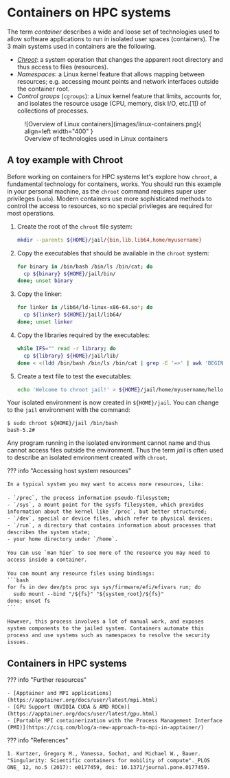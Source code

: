 # Containers on HPC systems

The term _container_ describes a wide and loose set of technologies used to allow software applications to run in isolated user spaces (containers). The 3 main systems used in containers are the following.

- [_Chroot_](https://en.wikipedia.org/wiki/Chroot): a system operation that changes the apparent root directory and thus access to files (resources).
- _Namespaces_: a Linux kernel feature that allows mapping between resources; e.g. accessing mount points and network interfaces outside the container root.
- _Control groups_ (`cgroups`): a Linux kernel feature that limits, accounts for, and isolates the resource usage (CPU, memory, disk I/O, etc.[1]) of collections of processes.

<figure markdown="span">
  ![Overview of Linux containers](images/linux-containers.png){ align=left width="400" }
  <figcaption>Overview of technologies used in Linux containers</figcaption>
</figure>

## A toy example with Chroot

Before working on containers for HPC systems let's explore how `chroot`, a fundamental technology for containers, works. You should run this example in your personal machine, as the `chroot` command requires super user privileges (`sudo`). Modern containers use more sophisticated methods to control the access to resources, so no special privileges are required for most operations.

1. Create the root of the `chroot` file system:
   ```bash
   mkdir --parents ${HOME}/jail/{bin,lib,lib64,home/myusername}
   ```
2. Copy the executables that should be available in the `chroot` system:
   ```bash
   for binary in /bin/bash /bin/ls /bin/cat; do
     cp ${binary} ${HOME}/jail/bin/
   done; unset binary
   ```
3. Copy the linker:
   ```bash
   for linker in /lib64/ld-linux-x86-64.so*; do
     cp ${linker} ${HOME}/jail/lib64/
   done; unset linker
   ```
4. Copy the libraries required by the executables:
   ```bash
   while IFS="" read -r library; do
     cp ${library} ${HOME}/jail/lib/
   done < <(ldd /bin/bash /bin/ls /bin/cat | grep -E '=>' | awk 'BEGIN {FS="(=>)|( +)"} {print $4}' | sort | uniq); unset library
   ```
5. Create a text file to test the executables:
   ```bash
   echo 'Welcome to chroot jail!' > ${HOME}/jail/home/myusername/hello.txt
   ```

Your isolated environment is now created in `${HOME}/jail`. You can change to the `jail` environment with the command:
```console
$ sudo chroot ${HOME}/jail /bin/bash
bash-5.2# 
```

Any program running in the isolated environment cannot name and thus cannot access files outside the environment. Thus the term _jail_ is often used to describe an isolated environment created with `chroot`.

??? info "Accessing host system resources"

    In a typical system you may want to access more resources, like:

    - `/proc`, the process information pseudo-filesystem;
    - `/sys`, a mount point for the sysfs filesystem, which provides information about the kernel like `/proc`, but better structured;
    - `/dev`, special or device files, which refer to physical devices;
    - `/run`, a directory that contains information about processes that describes the system state;
    - your home directory under `/home`.

    You can use `man hier` to see more of the resource you may need to access inside a container.

    You can mount any resource files using bindings:
    ```bash
    for fs in dev dev/pts proc sys sys/firmware/efi/efivars run; do
      sudo mount --bind "/${fs}" "${system_root}/${fs}"
    done; unset fs
    ```

    However, this process involves a lot of manual work, and exposes system components to the jailed system. Containers automate this process and use systems such as namespaces to resolve the security issues.


## Containers in HPC systems

??? info "Further resources"

    - [Apptainer and MPI applications](https://apptainer.org/docs/user/latest/mpi.html)
    - [GPU Support (NVIDIA CUDA & AMD ROCm)](https://apptainer.org/docs/user/latest/gpu.html)
    - [Portable MPI containerization with the Process Management Interface (PMI)](https://ciq.com/blog/a-new-approach-to-mpi-in-apptainer/)

??? info "References"

    1. Kurtzer, Gregory M., Vanessa, Sochat, and Michael W., Bauer. "Singularity: Scientific containers for mobility of compute"._PLOS ONE_ 12, no.5 (2017): e0177459, doi: 10.1371/journal.pone.0177459.
